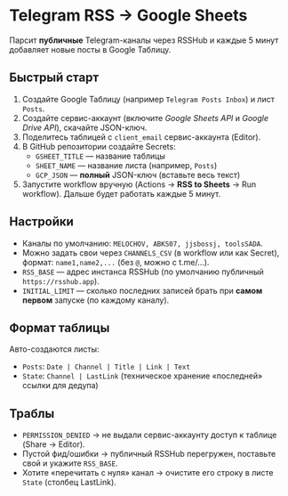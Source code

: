 # Telegram RSS → Google Sheets

Парсит **публичные** Telegram-каналы через RSSHub и каждые 5 минут добавляет новые посты в Google Таблицу.

## Быстрый старт
1. Создайте Google Таблицу (например `Telegram Posts Inbox`) и лист `Posts`.
2. Создайте сервис-аккаунт (включите *Google Sheets API* и *Google Drive API*), скачайте JSON-ключ.
3. Поделитесь таблицей с `client_email` сервис-аккаунта (Editor).
4. В GitHub репозитории создайте Secrets:
   - `GSHEET_TITLE` — название таблицы
   - `SHEET_NAME` — название листа (например, `Posts`)
   - `GCP_JSON` — **полный** JSON-ключ (вставьте весь текст)
5. Запустите workflow вручную (Actions → **RSS to Sheets** → Run workflow). Дальше будет работать каждые 5 минут.

## Настройки
- Каналы по умолчанию: `MELOCHOV, ABKS07, jjsbossj, toolsSADA`.
- Можно задать свои через `CHANNELS_CSV` (в workflow или как Secret), формат: `name1,name2,...` (без `@`, можно с t.me/…).
- `RSS_BASE` — адрес инстанса RSSHub (по умолчанию публичный `https://rsshub.app`).
- `INITIAL_LIMIT` — сколько последних записей брать при **самом первом** запуске (по каждому каналу).

## Формат таблицы
Авто-создаются листы:
- `Posts`: `Date | Channel | Title | Link | Text`
- `State`: `Channel | LastLink` (техническое хранение «последней» ссылки для дедупа)

## Траблы
- `PERMISSION_DENIED` → не выдали сервис-аккаунту доступ к таблице (Share → Editor).
- Пустой фид/ошибки → публичный RSSHub перегружен, поставьте свой и укажите `RSS_BASE`.
- Хотите «перечитать с нуля» канал → очистите его строку в листе `State` (столбец LastLink).
